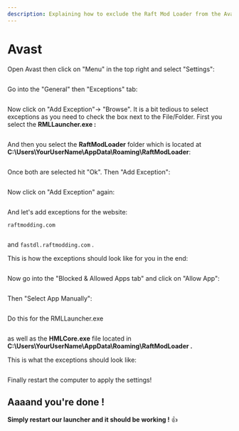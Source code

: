 ```yaml
---
description: Explaining how to exclude the Raft Mod Loader from the Avast antivirus
---
```


# Avast

Open Avast then click on "Menu" in the top right and select "Settings":

<figure><img src="../../../.gitbook/assets/grafik (18).png" alt=""><figcaption></figcaption></figure>

Go into the "General" then "Exceptions" tab:

<figure><img src="../../../.gitbook/assets/grafik (6) (1).png" alt=""><figcaption></figcaption></figure>

Now click on "Add Exception"-> "Browse". It is a bit tedious to select exceptions as you need to check the box next to the File/Folder. First you select the **RMLLauncher.exe :**&#x20;

<figure><img src="../../../.gitbook/assets/grafik (7) (1).png" alt=""><figcaption></figcaption></figure>

And then you select the **RaftModLoader** folder which is located at **C:\Users\YourUserName\AppData\Roaming\RaftModLoader**:

<figure><img src="../../../.gitbook/assets/grafik (8) (1).png" alt=""><figcaption></figcaption></figure>

Once both are selected hit "Ok". Then "Add Exception":

<figure><img src="../../../.gitbook/assets/grafik (9) (1).png" alt=""><figcaption></figcaption></figure>

Now click on "Add Exception" again:

<figure><img src="../../../.gitbook/assets/grafik (10).png" alt=""><figcaption></figcaption></figure>

And let's add exceptions for the website:

`raftmodding.com`&#x20;

<figure><img src="../../../.gitbook/assets/grafik (12).png" alt=""><figcaption></figcaption></figure>

and `fastdl.raftmodding.com` .&#x20;

This is how the exceptions should look like for you in the end:&#x20;

<figure><img src="../../../.gitbook/assets/grafik (13).png" alt=""><figcaption></figcaption></figure>

Now go into the "Blocked & Allowed Apps tab" and click on "Allow App":

<figure><img src="../../../.gitbook/assets/grafik (14).png" alt=""><figcaption></figcaption></figure>

Then "Select App Manually":&#x20;

<figure><img src="../../../.gitbook/assets/grafik (15).png" alt=""><figcaption></figcaption></figure>

Do this for the RMLLauncher.exe&#x20;

<figure><img src="../../../.gitbook/assets/grafik (16).png" alt=""><figcaption></figcaption></figure>

as well as the **HMLCore.exe** file located in **C:\Users\YourUserName\AppData\Roaming\RaftModLoader .**

This is what the exceptions should look like:&#x20;

<figure><img src="../../../.gitbook/assets/grafik (17).png" alt=""><figcaption></figcaption></figure>

Finally restart the computer to apply the settings!

## Aaaand you're done !

**Simply restart our launcher and it should be working !** :thumbsup:
